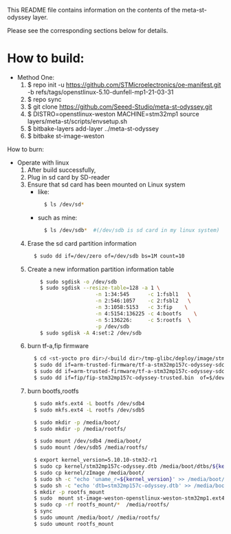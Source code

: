 This README file contains information on the contents of the meta-st-odyssey layer.

Please see the corresponding sections below for details.



How to build:
============
* Method One:
  1. $ repo init -u https://github.com/STMicroelectronics/oe-manifest.git -b refs/tags/openstlinux-5.10-dunfell-mp1-21-03-31
  2. $ repo sync
  3. $ git clone https://github.com/Seeed-Studio/meta-st-odyssey.git
  4. $ DISTRO=openstlinux-weston MACHINE=stm32mp1 source layers/meta-st/scripts/envsetup.sh
  5. $ bitbake-layers add-layer ../meta-st-odyssey
  6. $ bitbake st-image-weston

How to burn:
* Operate with linux
    1. After build successfully,
    2. Plug in sd card by SD-reader
    3. Ensure that sd card has been mounted on Linux system
        + like:
          ```sh
            $ ls /dev/sd*
          ```
        + such as mine:
          ```sh
            $ ls /dev/sdb*  #(/dev/sdb is sd card in my linux system)
          ```
    4. Erase the sd card partition information
        ```sh
          $ sudo dd if=/dev/zero of=/dev/sdb bs=1M count=10
        ```
    5. Create a new information partition information table
        ```sh
            $ sudo sgdisk -o /dev/sdb
            $ sudo sgdisk --resize-table=128 -a 1 \
                              -n 1:34:545      -c 1:fsbl1   \
                              -n 2:546:1057    -c 2:fsbl2   \
                              -n 3:1058:5153   -c 3:fip    \
                              -n 4:5154:136225 -c 4:bootfs    \
                              -n 5:136226:     -c 5:rootfs  \
                              -p /dev/sdb
            $ sudo sgdisk -A 4:set:2 /dev/sdb
        ```
    6. burn tf-a,fip firmware
        ```sh
          $ cd <st-yocto pro dir>/<build dir>/tmp-glibc/deploy/image/stm32mp1/
          $ sudo dd if=arm-trusted-firmware/tf-a-stm32mp157c-odyssey-sdcard.stm32  of=$/dev/sdb1
          $ sudo dd if=arm-trusted-firmware/tf-a-stm32mp157c-odyssey-sdcard.stm32  of=$/dev/sdb2
          $ sudo dd if=fip/fip-stm32mp157c-odyssey-trusted.bin  of=$/dev/sdb3
        ```
    7. burn bootfs,rootfs
        ```sh
          $ sudo mkfs.ext4 -L bootfs /dev/sdb4
          $ sudo mkfs.ext4 -L rootfs /dev/sdb5

          $ sudo mkdir -p /media/boot/
          $ sudo mkdir -p /media/rootfs/

          $ sudo mount /dev/sdb4 /media/boot/
          $ sudo mount /dev/sdb5 /media/rootfs/

          $ export kernel_version=5.10.10-stm32-r1
          $ sudo cp kernel/stm32mp157c-odyssey.dtb /media/boot/dtbs/${kernel_version}/
          $ sudo cp kernel/zImage /media/boot/
          $ sudo sh -c "echo 'uname_r=${kernel_version}' >> /media/boot/uEnv.txt"
          $ sudo sh -c "echo 'dtb=stm32mp157c-odyssey.dtb' >> /media/boot/uEnv.txt"
          $ mkdir -p rootfs_mount
          $ sudo  mount st-image-weston-openstlinux-weston-stm32mp1.ext4 rootfs_mount/
          $ sudo cp -rf rootfs_mount/*  /media/rootfs/
          $ sync
          $ sudo umount /media/boot/ /media/rootfs/
          $ sudo umount rootfs_mount
        ```



